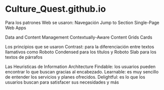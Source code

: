 # Culture_Quest.github.io

Para los patrones Web se usaron: Navegación Jump to Section Single-Page Web Apps

Data and Content Management Contextually-Aware Content Grids Cards

Los principios que se usaron Contrast: para la diferenciación entre textos llamativos como Roboto Condensed para los títulos y Roboto Slab para los textos de párrafos

Las Heuristicas de Information Architecture Findable: los usuarios pueden encontrar lo que buscan gracias al encabezado. Learnable: es muy sencillo de entender los servicios y planes ofrecidos. Delightful: es lo que los usuarios buscan para satisfacer sus necesidades y más
